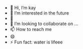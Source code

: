 - 👋 Hi, I’m kay
- 👀 I’m interested in the future
- 🌱 
- 💞️ I’m looking to collaborate on ...
- 📫 How to reach me 
- 😄 
- ⚡ Fun fact: water is lifeee

<!---
jayupdate/jayupdate is a ✨ special ✨ repository because its `README.md` (this file) appears on your GitHub profile.
You can click the Preview link to take a look at your changes.
--->
